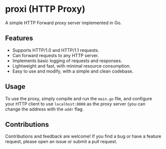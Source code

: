 # proxi (HTTP Proxy)
A simple HTTP Forward proxy server implemented in Go.

## Features

- Supports HTTP/1.0 and HTTP/1.1 requests.
- Can forward requests to any HTTP server.
- Implements basic logging of requests and responses.
- Lightweight and fast, with minimal resource consumption.
- Easy to use and modify, with a simple and clean codebase.

## Usage

To use the proxy, simply compile and run the `main.go` file, and configure your HTTP client to use `localhost:8000` as the proxy server (you can change the address with the `addr` flag.

## Contributions

Contributions and feedback are welcome! If you find a bug or have a feature request, please open an issue or submit a pull request.
